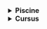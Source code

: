 <details>
<summary><strong>Piscine</strong></summary>
  - https://github.com/tazerotu/42-Piscine
</details>

<details>
<summary><strong>Cursus</strong></summary>

### Cercle 0
- **[libft](https://github.com/tazerotu/Libft)**

### Cercle 1
- **[ft_printf](https://github.com/tazerotu/ft_printf)**
- **[GNL](https://github.com/tazerotu/GNL)**

### Cercle 2
- **[Pipex](https://github.com/tazerotu/Pipex)**
- **[So Long](https://github.com/tazerotu/So_Long)**
- **[Push Swap](https://github.com/tazerotu/PushSwap)**
- **[Exam Rank 02](https://github.com/tazerotu/Exam/tree/main/Exam%20Rank%202)**

### Cercle 3
- **[Philosopher](https://github.com/tazerotu/Philosopher)**
- **[Minishell (Made with clai-ton)]()**  <!-- link missing -->
- **[Exam Rank 03](https://github.com/tazerotu/Exam/tree/main/Exam%20Rank%203/Deprecated)**

### Cercle 4
- **[Cub3d](https://github.com/tazerotu/Cub3D)**
- **[NetPractice](https://github.com/tazerotu/NetPractice)**
- **[Exam Rank 04](https://github.com/tazerotu/Exam/tree/main/Exam_Rank_04)**

## CPP
- https://github.com/tazerotu/CPP

</details>



